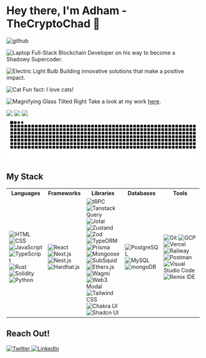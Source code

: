 # Hey there, I'm Adham - TheCryptoChad 👋
![github](https://github.com/user-attachments/assets/e8e25cdd-a815-4832-b4c9-3cbb147683d7)

<img
  src="https://raw.githubusercontent.com/Tarikul-Islam-Anik/Microsoft-Teams-Animated-Emojis/master/Emojis/Objects/Laptop.png"
  alt="Laptop"
  width="25"
  height="25"
/> Full-Stack Blockchain Developer on his way to become a Shadowy Supercoder.

<img
  src="https://raw.githubusercontent.com/Tarikul-Islam-Anik/Microsoft-Teams-Animated-Emojis/master/Emojis/Objects/Light%20Bulb.png"
  alt="Electric Light Bulb"
  width="25"
  height="25"
/> Building innovative solutions that make a positive impact.

<img
  src="https://raw.githubusercontent.com/Tarikul-Islam-Anik/Microsoft-Teams-Animated-Emojis/master/Emojis/Animals/Cat.png"
  alt="Cat"
  width="25"
  height="25"
/> Fun fact: I love cats!

<img
  src="https://raw.githubusercontent.com/Tarikul-Islam-Anik/Microsoft-Teams-Animated-Emojis/master/Emojis/Objects/Magnifying%20Glass%20Tilted%20Right.png"
  alt="Magnifying Glass Tilted Right"
  width="25"
  height="25"
/> Take a look at my work [here](https://github.com/TheCryptoChad?tab=repositories).

<div>
  <img  src="https://github-readme-stats.vercel.app/api/top-langs/?username=TheCryptoChad&layout=compact&theme=transparent&hide=html" width="25.05%" >
  <img  src="https://github-stats-lemon.vercel.app/api?username=thecryptochad&show_icons=true&theme=transparent" width="33.05%" >
  <img  src="https://github-readme-streak-stats.herokuapp.com/?user=TheCryptoChad&theme=transparent" width="35%"  >
</div>

<picture>
  <source media="(prefers-color-scheme: dark)" srcset="https://raw.githubusercontent.com/TheCryptoChad/TheCryptoChad/output/github-snake-dark.svg" />
  <source media="(prefers-color-scheme: light)" srcset="https://raw.githubusercontent.com/TheCryptoChad/TheCryptoChad/output/github-snake.svg" />
  <img alt="github-snake" src="https://raw.githubusercontent.com/TheCryptoChad/TheCryptoChad/output/github-snake.svg" />
</picture>

## My Stack
<table>
  <tr>
    <th>Languages</th>
    <th>Frameworks</th>
    <th>Libraries</th>
    <th>Databases</th>
    <th>Tools</th>
  </tr>
  <tr>
    <td width="20%">
      <img width="30%" src="https://user-images.githubusercontent.com/25181517/192158954-f88b5814-d510-4564-b285-dff7d6400dad.png" alt="HTML" title="HTML"/>
      <img width="30%" src="https://user-images.githubusercontent.com/25181517/183898674-75a4a1b1-f960-4ea9-abcb-637170a00a75.png" alt="CSS" title="CSS"/>
      <img width="30%" src="https://user-images.githubusercontent.com/25181517/117447155-6a868a00-af3d-11eb-9cfe-245df15c9f3f.png" alt="JavaScript" title="JavaScript"/>
      <img width="30%" src="https://user-images.githubusercontent.com/25181517/183890598-19a0ac2d-e88a-4005-a8df-1ee36782fde1.png" alt="TypeScript" title="TypeScript"/>
      <img width="30%" src="https://www.rust-lang.org/logos/rust-logo-512x512.png" alt="Rust" title="Rust"/>
      <img width="30%" src="https://gydocument.readthedocs.io/en/latest/_images/logo.svg" alt="Solidity" title="Solidity"/>
      <img width="30%" src="https://user-images.githubusercontent.com/25181517/183423507-c056a6f9-1ba8-4312-a350-19bcbc5a8697.png" alt="Python" title="Python"/>
    </td>
    <td width="20%">
      <img width="30%" src="https://user-images.githubusercontent.com/25181517/183897015-94a058a6-b86e-4e42-a37f-bf92061753e5.png" alt="React" title="React"/>
      <img width="30%" src="https://github.com/marwin1991/profile-technology-icons/assets/136815194/5f8c622c-c217-4649-b0a9-7e0ee24bd704" alt="Next.js" title="Next.js"/>
      <img width="30%" src="https://github.com/marwin1991/profile-technology-icons/assets/136815194/519bfaf3-c242-431e-a269-876979f05574" alt="Nest.js" title="Nest.js"/>
      <img width="30%" src="https://seeklogo.com/images/H/hardhat-logo-888739EBB4-seeklogo.com.png" alt="Hardhat.js" title="Hardhat.js"/>
    </td>
    <td width="20%">
      <img width="30%" src="https://github-production-user-asset-6210df.s3.amazonaws.com/25181517/297664473-1275d076-f047-432b-9084-308f88f8c176.png" alt="tRPC" title="tRPC"/>
      <img width="30%" src="https://miro.medium.com/v2/resize:fit:1400/format:webp/1*elhu-42TzQEdsFjKDbQhhA.png" alt="Tanstack Query" title="Tanstack Query"/>
      <img width="30%" src="https://cdn.candycode.com/jotai/jotai-mascot.png" alt="Jotai" title="Jotai"/>
      <img width="30%" src="https://zustand-demo.pmnd.rs/favicon.ico" alt="Zustand" title="Zustand"/>
      <img width="30%" src="https://seeklogo.com/images/Z/zod-logo-B57E684330-seeklogo.com.png" alt="Zod" title="Zod"/>
      <img width="30%" src="https://seeklogo.com/images/T/typeorm-logo-F243B34DEE-seeklogo.com.png" alt="TypeORM" title="TypeORM"/>
      <img width="30%" src="https://i.pinimg.com/originals/39/b2/e4/39b2e4ad77c23a2c11e5950a7dfa2aec.png" alt="Prisma" title="Prisma"/>
      <img width="30%" src="https://avatars.githubusercontent.com/u/7552965?s=280&v=4" alt="Mongoose" title="Mongoose"/>
      <img width="30%" src="https://uploads-ssl.webflow.com/63b5a9958fccedcf67d716ac/64662df3a5a568fd99e3600c_Squid_Pose_1_White-transparent-slim%201.png" alt="SubSquid" title="SubSquid"/>
      <img width="30%" src="https://miro.medium.com/v2/resize:fit:80/1*SHg7SgjVtPJ-Fma-liXz_Q.png" alt="Ethers.js" title="Ethers.js"/>
      <img width="30%" src="https://miro.medium.com/v2/resize:fit:80/0*BJkj30z4lNKIHe8R.png" alt="Wagmi" title="Wagmi"/>
      <img width="30%" src="https://moralis.io/wp-content/uploads/web3wiki/862-web3-modal/637af4b34d38a62d5f1a7a2c_CO1zMjv6Jk_WnMVJnQbUy-BkeNeTc-Oz_pUCLAUbXl8.png" alt="Web3 Modal" title="Web3 Modal"/>
      <img width="30%" src="https://user-images.githubusercontent.com/25181517/202896760-337261ed-ee92-4979-84c4-d4b829c7355d.png" alt="Tailwind CSS" title="Tailwind CSS"/>
      <img width="30%" src="https://user-images.githubusercontent.com/25181517/190887639-d0ba4ec9-ddbe-45dd-bea1-4db83846503e.png" alt="Chakra UI" title="Chakra UI"/>
      <img width="30%" src="https://encrypted-tbn0.gstatic.com/images?q=tbn:ANd9GcQAjouFTAB2PcXfnfkjy1SUjkaMeaymXnzoOA&s" alt="Shadcn UI" title="Shadcn UI"/>
    </td>
    <td width="20%">
      <img width="30%" src="https://user-images.githubusercontent.com/25181517/117208740-bfb78400-adf5-11eb-97bb-09072b6bedfc.png" alt="PostgreSQL" title="PostgreSQL"/>
      <img width="30%" src="https://user-images.githubusercontent.com/25181517/183896128-ec99105a-ec1a-4d85-b08b-1aa1620b2046.png" alt="MySQL" title="MySQL"/>
      <img width="30%" src="https://user-images.githubusercontent.com/25181517/182884177-d48a8579-2cd0-447a-b9a6-ffc7cb02560e.png" alt="mongoDB" title="mongoDB"/>
    </td>
    <td width="20%">
      <img width="30%" src="https://user-images.githubusercontent.com/25181517/192108372-f71d70ac-7ae6-4c0d-8395-51d8870c2ef0.png" alt="Git" title="Git"/>
      <img width="30%" src="https://user-images.githubusercontent.com/25181517/183911547-990692bc-8411-4878-99a0-43506cdb69cf.png" alt="GCP" title="GCP"/>
      <img width="30%" src="https://static.wikia.nocookie.net/logopedia/images/a/a7/Vercel_favicon.svg/revision/latest?cb=20221026155821" alt="Vercel" title="Vercel"/>
      <img width="30%" src="https://railway.app/brand/logo-dark.svg" alt="Railway" title="Railway"/>    
      <img width="30%" src="https://user-images.githubusercontent.com/25181517/192109061-e138ca71-337c-4019-8d42-4792fdaa7128.png" alt="Postman" title="Postman"/>
      <img width="30%" src="https://user-images.githubusercontent.com/25181517/192108891-d86b6220-e232-423a-bf5f-90903e6887c3.png" alt="Visual Studio Code" title="Visual Studio Code"/>
      <img width="30%" src="https://repository-images.githubusercontent.com/59065830/b62be480-45d2-11ea-9989-803db0f9c44d" alt="Remix IDE" title="Remix IDE"/>
    </td>
  </tr>
</table>

## Reach Out!
<p align="left" spacing="5">
  <a href="https://x.com/TheCryptoChad_" target="_blank">
    <img src="https://skillicons.dev/icons?i=twitter" alt="Twitter" />
  </a> 
  
  <a href="https://www.linkedin.com/in/adham-elneser/" target="_blank">
    <img src="https://skillicons.dev/icons?i=linkedin" alt="LinkedIn" />
  </a>
</p>